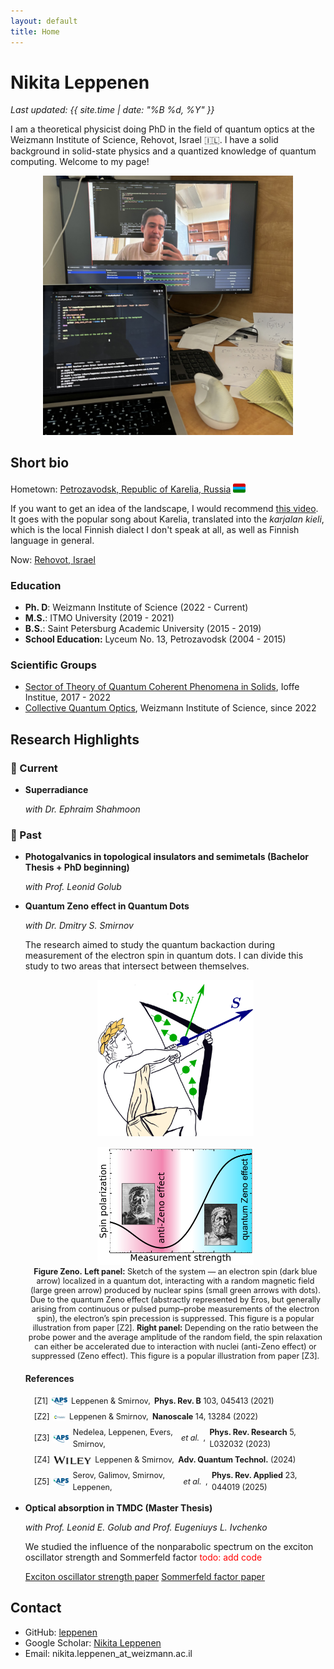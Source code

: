 ```yaml
---
layout: default
title: Home
---
```


# Nikita Leppenen

_Last updated: {{ site.time | date: "%B %d, %Y" }}_

I am a theoretical physicist doing PhD in the field of quantum optics at the Weizmann Institute of Science, Rehovot, Israel 🇮🇱. I have a solid background in solid-state physics and a quantized knowledge of quantum computing. 
Welcome to my page! 

<p align="center">
  <img src="assets/IMG_0705.jpg" alt="My Photo" width="400" />
</p>


## Short bio

Hometown: [Petrozavodsk, Republic of Karelia, Russia](https://www.google.com/maps/place/Petrozavodsk,+Republic+of+Karelia,+Russia/@61.8417108,34.2363804,11z/data=!4m6!3m5!1s0x46a1ec3dd7bf1fe7:0xe49db0d89a0485d4!8m2!3d61.7781617!4d34.3640395!16zL20vMDFzaG5t?hl=en&entry=ttu&g_ep=EgoyMDI1MDMxOC4wIKXMDSoASAFQAw%3D%3D) <img src="assets/Karelia.png" alt="Karelia" width="20" style="vertical-align: text-bottom;" />

If you want to get an idea of the landscape, I would recommend [this video](https://www.youtube.com/watch?v=FhqalqZeEGg). It goes with the popular song about Karelia, translated into the *karjalan kieli*, which is the local Finnish dialect I don't speak at all, as well as Finnish language in general. 

Now: [Rehovot, Israel](https://www.google.com/maps/place/Rehovot/)

### Education
- **Ph. D**: Weizmann Institute of Science (2022 - Current)
- **M.S.**: ITMO University (2019 - 2021)
- **B.S.**: Saint Petersburg Academic University (2015 - 2019)
- **School Education:** Lyceum No. 13, Petrozavodsk (2004 - 2015)

### Scientific Groups 
- [Sector of Theory of Quantum Coherent Phenomena in Solids](https://www.ioffe.ru/coherent/), Ioffe Institue, 2017 - 2022
- [Collective Quantum Optics](https://www.weizmann.ac.il/chembiophys/shahmoon/home), Weizmann Institute of Science, since 2022



## Research Highlights 

### 🔬 Current

- **Superradiance**
  
  *with Dr. Ephraim Shahmoon*

### 📜 Past 

- **Photogalvanics in topological insulators and semimetals (Bachelor Thesis + PhD beginning)**

  *with Prof. Leonid Golub*

- **Quantum Zeno effect in Quantum Dots**

  *with Dr. Dmitry S. Smirnov*

  The research aimed to study the quantum backaction during measurement of the electron spin in quantum dots. I can divide this study to two areas that intersect between themselves.
  
    <div style="display: flex; justify-content: center; gap: 1em; flex-wrap: wrap;">
    <figure style="margin: 0;">
      <img src="assets/Zeno_PRR.png" alt="ZenoNS" style="max-width: 250px;">
    </figure>
    <figure style="margin: 0;">
      <img src="assets/Zeno_pic_1.png" alt="ZenoPRR" style="max-width: 250px;">
    </figure>
  </div>
  
    <p style="text-align: center; font-size: 0.9em; max-width: 800px; margin: auto;">
      <strong>Figure Zeno.</strong> <strong>Left panel:</strong> Sketch of the system — an electron spin (dark blue arrow) localized in a quantum dot, interacting with a random magnetic field (large green arrow) produced by nuclear spins (small green arrows with dots). Due to the quantum Zeno effect (abstractly represented by Eros, but generally arising from continuous or pulsed pump–probe measurements of the electron spin), the electron’s spin precession is suppressed. This figure is a popular illustration from paper [Z2]. 
      <strong>Right panel:</strong> Depending on the ratio between the probe power and the average amplitude of the random field, the spin relaxation can either be accelerated due to interaction with nuclei (anti-Zeno effect) or suppressed (Zeno effect). This figure is a popular illustration from paper [Z3].
    </p>
  
  #### References
<style>
  .zrefs {
    font-size: 0.9em;
    line-height: 1.5;
    max-width: 600px;
    margin-left: 3em;
  }
  .zitem {
    display: flex;
    align-items: center; /* vertically align text and logo */
    gap: 0.5em; /* space between text and logo */
    margin-bottom: 0.5em;
    flex-wrap: nowrap; /* prevent breaking */
  }
  .zitem span {
    white-space: nowrap;
  }
  .zrefs img {
    height: 1em;
    width: auto;
  }
  .zrefs a {
    text-decoration: none;
  }
  .zrefs a:hover {
    text-decoration: underline;
  }
</style>


<div class="zrefs">

  <div class="zitem">[Z1] <img src="assets/aps_logo.svg" alt="PRB" />
    Leppenen & Smirnov,
    <a href="https://doi.org/10.1103/PhysRevB.103.045413">
      <strong>Phys. Rev. B</strong> 103, 045413 (2021)
    </a>
  </div>

  <div class="zitem">[Z2] <img src="assets/rsc_logo.png" alt="Nanoscale" />
    Leppenen & Smirnov,
    <a href="https://doi.org/10.1039/D2NR01241C">
      <strong>Nanoscale</strong> 14, 13284 (2022)
    </a>
  </div>

  <div class="zitem">[Z3] <img src="assets/aps_logo.svg" alt="PRResearch" />
    Nedelea, Leppenen, Evers, Smirnov, <em>et&nbsp;al.</em>,
    <a href="https://doi.org/10.1103/PhysRevResearch.5.L032032">
      <strong>Phys. Rev. Research</strong> 5, L032032 (2023)
    </a>
  </div>

  <div class="zitem">[Z4] <img src="assets/Wiley_logo.svg" alt="Adv. Quantum Technol." />
    Leppenen & Smirnov,
    <a href="https://doi.org/10.1002/qute.202400193">
      <strong>Adv. Quantum Technol.</strong> (2024)
    </a>
  </div>

  <div class="zitem">[Z5] <img src="assets/aps_logo.svg" alt="PRApplied" />
    Serov, Galimov, Smirnov, Leppenen, <em>et&nbsp;al.</em>,
    <a href="https://doi.org/10.1103/PhysRevApplied.23.044019">
      <strong>Phys. Rev. Applied</strong> 23, 044019 (2025)
    </a>
  </div>


</div>



- **Optical absorption in TMDC (Master Thesis)**

  *with Prof. Leonid E. Golub  and Prof. Eugeniuys L. Ivchenko*
  
  We studied the influence of the nonparabolic spectrum on the exciton oscillator strength and Sommerfeld factor <span style="color: red;">todo: add code</span>

  [Exciton oscillator strength paper](https://doi.org/10.1103/PhysRevB.102.155305) [Sommerfeld factor paper](https://doi.org/10.1103/PhysRevB.103.235311)




## Contact

- GitHub: [leppenen](https://github.com/leppenen)
- Google Scholar: [Nikita Leppenen](https://scholar.google.com/citations?user=idd_-k8AAAAJ&hl=en)
- Email: nikita.leppenen_at_weizmann.ac.il
